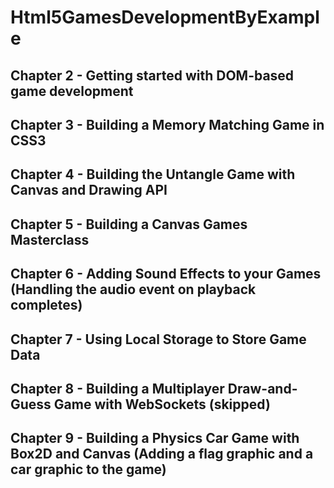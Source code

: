 # Html5GamesDevelopmentByExample

## Chapter 2 - Getting started with DOM-based game development
## Chapter 3 - Building a Memory Matching Game in CSS3
## Chapter 4 - Building the Untangle Game with Canvas and Drawing API
## Chapter 5 - Building a Canvas Games Masterclass
## Chapter 6 - Adding Sound Effects to your Games (Handling the audio event on playback completes)
## Chapter 7 - Using Local Storage to Store Game Data
## Chapter 8 - Building a Multiplayer Draw-and-Guess Game with WebSockets (skipped)
## Chapter 9 - Building a Physics Car Game with Box2D and Canvas (Adding a flag graphic and a car graphic to the game)
